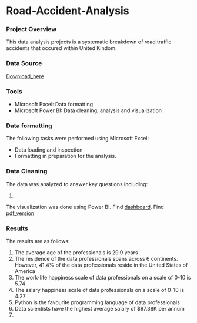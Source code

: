 # Road-Accident-Analysis 


### Project Overview 

This data analysis projects is a systematic breakdown of road traffic accidents that occured within United Kindom.

### Data Source

[Download_here](https://docs.google.com/spreadsheets/d/1UE8dpLhUe6AQ6PXYiLoLQ8VJM5FK-Yn9/edit?usp=drivesdk&ouid=104813495679773169446&rtpof=true&sd=true)

### Tools

- Microsoft Excel: Data formatting 
- Microsoft Power BI: Data cleaning, analysis and visualization


### Data formatting 

The following tasks were performed using Microsoft Excel:

- Data loading and inspection
- Formatting in preparation for the analysis.

### Data Cleaning 

The data was analyzed to answer key questions including:

1. 

The visualization was done using Power BI. Find [dashboard](https://github.com/AdeyilolaAyomide/Data-Professionals-project/blob/b277fd37fb7780e09738275c561e57dd4f2b089d/Data%20Professionals%20presentation.pbix). Find [pdf_version](https://github.com/AdeyilolaAyomide/Data-Professionals-project/blob/b277fd37fb7780e09738275c561e57dd4f2b089d/Data%20Professionals%20presentation.pdf)


### Results 

The results are as follows:

1. The average age of the professionals is 29.9 years
2. The residence of the data professionals spans across 6 continents. However, 41.4% of the data professionals reside in the United States of America
3. The work-life happiness scale of data professionals on a scale of 0-10 is 5.74
4. The salary happiness scale of data professionals on a scale of 0-10 is 4.27
5. Python is the favourite programming language of data  professionals
6. Data scientists have the highest average salary of $97.38K per annum
7. 
